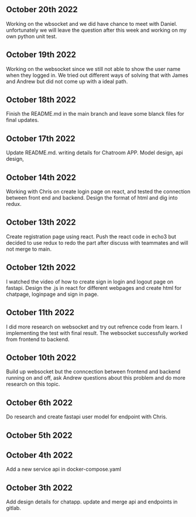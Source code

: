 ## October 20th 2022
Working on the wbsocket and we did have chance to meet with Daniel. unfortunately we will leave the question after this week and working on my own python unit test. 
## October 19th 2022
Working on the websocket since we still not able to show the user name when they logged in. We tried out different ways of solving that with James and Andrew but did not come up with a ideal path.
## October 18th 2022
Finish the README.md in the main branch and leave some blanck files for final updates.
## October 17th 2022
Update README.md. writing details for Chatroom APP. Model design, api design, 
## October 14th 2022
Working with Chris on create login page on react, and tested the connection between front end and backend. Design the format of html and dig into redux.
## October 13th 2022
Create registration page using react. Push the react code in echo3 but decided to use redux to redo the part after discuss with teammates and will not merge to main.
## October 12th 2022
I watched the video of how to create sign in login and logout page on fastapi. Design the .js in react for different webpages and create html for chatpage, loginpage and sign in page.

## October 11th 2022
I did more research on websocket and try out refrence code from learn. I implementing the test with final result. The websocket successfully worked from frontend to backend.

## October 10th 2022
Build up websocket but the conncection between frontend and backend running on and off, ask Andrew questions about this problem and do more research on this topic.

## October 6th 2022
Do research and create fastapi user model for endpoint with Chris.

## October 5th 2022

## October 4th 2022
Add a new service api in docker-compose.yaml

## October 3th 2022
Add design details for chatapp. update and merge api and endpoints in gitlab.